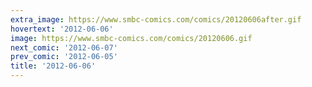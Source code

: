 ```yaml
---
extra_image: https://www.smbc-comics.com/comics/20120606after.gif
hovertext: '2012-06-06'
image: https://www.smbc-comics.com/comics/20120606.gif
next_comic: '2012-06-07'
prev_comic: '2012-06-05'
title: '2012-06-06'
---
```


